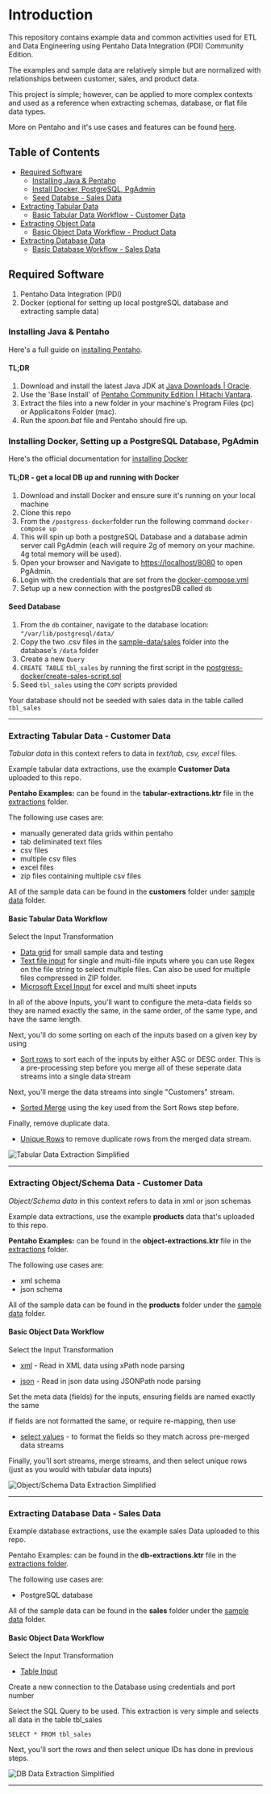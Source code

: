# Introduction
This repository contains example data and common activities used for ETL and Data Engineering using Pentaho Data Integration (PDI) Community Edition.

The examples and sample data are relatively simple but are normalized with relationships between customer, sales, and product data.

This project is simple;  however, can be applied to more complex contexts and used as a reference when extracting schemas, database, or flat file data types. 

More on Pentaho and it's use cases and features can be found [here](https://help.hitachivantara.com/Documentation/Pentaho/Data_Integration_and_Analytics/9.1/Products/Pentaho_Data_Integration).

## Table of Contents
* [Required Software](#required-software)
  * [Installing Java & Pentaho](#install-java-pentaho)
  * [Install Docker, PostgreSQL, PgAdmin](#install-docker)
  * [Seed Databse - Sales Data](#seed-database)
* [Extracting Tabular Data](#extracting-tabular-data)
  * [Basic Tabular Data Workflow - Customer Data](#tabular-data-workflow)
* [Extracting Object Data](#extracting-object-data)
  * [Basic Object Data Workflow - Product Data](#basic-object-data-workflow)
* [Extracting Database Data](#extracting-db-data)
  * [Basic Database Workflow - Sales Data](#db-data-workflow)

## Required Software
<a name="required-software"></a>

1. Pentaho Data Integration (PDI)
2. Docker (optional for setting up local postgreSQL database and extracting sample data)

### Installing Java & Pentaho
<a name="install-java-pentaho"></a>

Here's a full guide on [installing Pentaho](https://www.hitachivantara.com/en-us/pdf/implementation-guide/three-steps-to-install-pentaho-data-integration-ce.pdf).

#### TL;DR
1. Download and install the latest Java JDK at [Java Downloads | Oracle](https://www.oracle.com/java/technologies/downloads/#jdk21-windows). 
2. Use the 'Base Install' of [Pentaho Community Edition | Hitachi Vantara](https://www.hitachivantara.com/en-us/products/pentaho-plus-platform/data-integration-analytics/pentaho-community-edition.html).
3. Extract the files into a new folder in your machine's Program Files (pc) or Applicaitons Folder (mac).
4. Run the *spoon.bat* file and Pentaho should fire up.

### Installing Docker, Setting up a PostgreSQL Database, PgAdmin
<a name="install-docker"></a>

Here's the official documentation for [installing Docker](https://docs.docker.com/engine/install/)

#### TL;DR - get a local DB up and running with Docker
1. Download and install Docker and ensure sure it's running on your local machine
2. Clone this repo 
3. From the `/postgress-docker`folder run the following command `docker-compose up` 
4. This will spin up both a postgreSQL Database and a database admin server call PgAdmin (each will require 2g of memory on your machine. 4g total memory will be used).
5. Open your browser and Navigate to [https://localhost/8080](https://localhost/8080) to open PgAdmin.
6. Login with the credentials that are set from the [docker-compose.yml](postgress-docker\docker-compose.yml)
7. Setup up a new connection with the postgresDB called `db`

#### Seed Database
<a name="seed-database"></a>

1. From the `db` container, navigate to the database location: `"/var/lib/postgresql/data/`
2. Copy the two .csv files in the [sample-data/sales](sample-data\sales) folder into the database's `/data` folder
3. Create a new `Query`
4. `CREATE TABLE` `tbl_sales` by running the first script in the [postgress-docker/create-sales-script.sql](postgress-docker\create-sales-script.sql)
5. Seed `tbl_sales` using the `COPY` scripts provided

Your database should not be seeded with sales data in the table called `tbl_sales`

---

### Extracting Tabular Data - Customer Data 
<a name="extracting-tabular-data"></a>

*Tabular data* in this context refers to data in *text/tab, csv, excel* files. 

Example tabular data extractions, use the example **Customer Data** uploaded to this repo.

**Pentaho Examples:** can be found in the **tabular-extractions.ktr** file in the [extractions](extractions/tabular-extractions.ktr) folder. 

The following use cases are:
* manually generated data grids within pentaho
* tab deliminated text files
* csv files
* multiple csv files
* excel files
* zip files containing multiple csv files

All of the sample data can be found in the **customers** folder under [sample data](sample-data) folder. 

#### Basic Tabular Data Workflow 
<a name="tabular-data-workflow"></a>

Select the Input Transformation
* [Data grid](https://pentaho-public.atlassian.net/wiki/spaces/EAI/pages/386800034/Data+Grid) for small sample data and testing
* [Text file input](https://help.hitachivantara.com/Documentation/Pentaho/Data_Integration_and_Analytics/9.4/Products/Text_File_Input) for single and multi-file inputs where you can use Regex on the file string to select multiple files. Can also be used for multiple files compressed in ZIP folder.
* [Microsoft Excel Input](https://help.hitachivantara.com/Documentation/Pentaho/Data_Integration_and_Analytics/9.4/Products/Microsoft_Excel_Input) for excel and multi sheet inputs 

In all of the above Inputs, you'll want to configure the meta-data fields so they are named exactly the same, in the same order, of the same type, and have the same length. 

Next, you'll do some sorting on each of the inputs based on a given key by using
* [Sort rows](https://help.hitachivantara.com/Documentation/Pentaho/Data_Integration_and_Analytics/9.4/Products/Sort_rows) to sort each of the inputs by either ASC or DESC order. This is a pre-processing step before you merge all of these seperate data streams into a single data stream

Next, you'll merge the data streams into single "Customers" stream.
* [Sorted Merge](https://pentaho-public.atlassian.net/wiki/spaces/EAI/pages/371558198/Sorted+Merge) using the key used from the Sort Rows step before.

Finally, remove duplicate data.
* [Unique Rows](https://help.hitachivantara.com/Documentation/Pentaho/Data_Integration_and_Analytics/9.4/Products/Unique_Rows) to remove duplicate rows from the merged data stream.

![Tabular Data Extraction Simplified](ref-images/tabular-extractions-simple.JPG "Tabular Data Extraction Simplified.")

---

### Extracting Object/Schema Data - Customer Data <a name="extracting-object-data"></a>

*Object/Schema data* in this context refers to data in xml or json schemas

Example data extractions, use the example **products** data that's uploaded to this repo.

**Pentaho Examples:** can be found in the **object-extractions.ktr** file in the [extractions](extractions/object-extractions.ktr) folder.   

The following use cases are:
* xml schema
* json schema

All of the sample data can be found in the **products** folder under the [sample data](sample-data) folder. 

#### Basic Object Data Workflow 
<a name="object-data-workflow"></a>

Select the Input Transformation

* [xml](https://pentaho-public.atlassian.net/wiki/spaces/EAI/pages/372081230/Get+Data+From+XML) - Read in XML data using xPath node parsing

* [json](https://help.hitachivantara.com/Documentation/Pentaho/Data_Integration_and_Analytics/9.4/Products/JSON_Input) - Read in json data using JSONPath node parsing

Set the meta data (fields) for the inputs, ensuring fields are named exactly the same

If fields are not formatted the same, or require re-mapping, then use
* [select values](https://help.hitachivantara.com/Documentation/Pentaho/Data_Integration_and_Analytics/9.4/Products/Select_Values) - to format the fields so they match across pre-merged data streams

Finally, you'll sort streams, merge streams, and then select unique rows (just as you would with tabular data inputs)

![Object/Schema Data Extraction Simplified](ref-images/object-extraction-simple.JPG "Object/Schema Data Extraction Simplified.")

----

### Extracting Database Data - Sales Data
<a name="extracting-db-data"></a>

Example database extractions, use the example sales Data uploaded to this repo.

Pentaho Examples: can be found in the **db-extractions.ktr** file in the [extractions folder](extractions).

The following use cases are:

* PostgreSQL database

All of the sample data can be found in the **sales** folder under the [sample data](sample-data) folder. 

#### Basic Object Data Workflow 
<a name="db-data-workflow"></a>

Select the Input Transformation

* [Table Input](https://help.hitachivantara.com/Documentation/Pentaho/Data_Integration_and_Analytics/9.4/Products/Table_Input)

Create a new connection to the Database using credentials and port number

Select the SQL Query to be used. This extraction is very simple and selects all data in the table tbl_sales

`SELECT * FROM tbl_sales`

Next, you'll sort the rows and then select unique IDs has done in previous steps. 

![DB Data Extraction Simplified](ref-images/db-extraction-simple.JPG "DB Data Extraction Simplified.")

---

